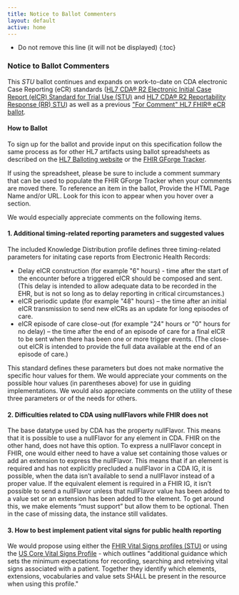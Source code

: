```yaml
---
title: Notice to Ballot Commenters
layout: default
active: home
---
```


<!-- { :.no_toc } -->

<!-- TOC  the css styling for this is \pages\assets\css\project.css under 'markdown-toc'-->

* Do not remove this line (it will not be displayed)
{:toc}


<!-- end TOC -->

### Notice to Ballot Commenters

This *STU* ballot continues and expands on work-to-date on CDA electronic Case Reporting (eCR) standards (<a href="http://www.hl7.org/implement/standards/product_brief.cfm?product_id=436" rel="nofollow">HL7 CDA® R2 Electronic Initial Case Report (eICR) Standard for Trial Use (STU)</a> and <a href="http://www.hl7.org/implement/standards/product_brief.cfm?product_id=470" rel="nofollow">HL7 CDA® R2 Reportability Response (RR) STU</a>) as well as a previous <a href="http://hl7.org/fhir/uv/ecr/2018Jan/index.html" rel="follow">"For Comment" HL7 FHIR® eCR ballot</a>.

#### How to Ballot

To sign up for the ballot and provide input on this specification follow the
same process as for other HL7 artifacts using ballot spreadsheets as described on the [HL7 Balloting
website](http://www.hl7.org/participate/onlineballoting.cfm?ref=nav) or the [FHIR GForge Tracker](https://gforge.hl7.org/gf/project/fhir/tracker/?action=TrackerItemAdd&tracker_id=677).

If using the spreadsheet, please be sure to include a comment summary that can be used to populate the FHIR GForge Tracker when your comments are moved there. To reference an item in the ballot, Provide the HTML Page Name and/or
URL. Look for this icon <span class="glyphicon glyphicon-link"></span> to appear when you hover over a section.

We would especially appreciate comments on the following items.

#### 1. Additional timing-related reporting parameters and suggested values

The included Knowledge Distribution profile defines three timing-related parameters for initating case reports from Electronic Health Records:

- Delay eICR construction (for example "6" hours) - time after the start of the encounter before a triggered eICR should be composed and sent.(This delay is intended to allow adequate data to be recorded in the EHR, but is not so long as to delay reporting in critical circumstances.) 
- eICR periodic update (for example "48" hours) – the time after an initial eICR transmission to send new eICRs as an update for long episodes of care.
- eICR episode of care close-out (for example "24" hours or "0" hours for no delay) – the time after the end of an episode of care for a final eICR to be sent when there has been one or more trigger events. (The close-out eICR is intended to provide the full data available at the end of an episode of care.)


This standard defines these parameters but does not make normative the specific hour values for them. We would appreciate your comments on the possible hour values (in parentheses above) for use in guiding implementations. We would also appreciate comments on the utility of these three parameters or of the needs for others.  

#### 2. Difficulties related to CDA using nullFlavors while FHIR does not

The base datatype used by CDA has the property nullFlavor. This means that it is possible to use a nullFlavor for any element in CDA. FHIR on the other hand, does not have this option. To express a nullFlavor concept in FHIR, one would either need to have a value set containing those values or add an extension to express the nullFlavor.
This means that if an element is required and has not explicitly precluded a nullFlavor in a CDA IG, it is possible, when the data isn’t available to send a nullFlavor instead of a proper value.
If the equivalent element is required in a FHIR IG, it isn’t possible to send a nullFlavor unless that nullFlavor value has been added to a value set or an extension has been added to the element.
To get around this, we make elements “must support” but allow them to be optional. Then in the case of missing data, the instance still validates.


#### 3. How to best implement patient vital signs for public health reporting

We would propose using either the <a href="http://hl7.org/fhir/observation-profiles.html" rel="nofollow">FHIR Vital Signs profiles (STU)</a> or using the <a href="https://www.hl7.org/fhir/us/core/us-core-vitalsigns.html" rel="nofollow">US Core Vital Signs Profile</a> - which outlines "additional guidance which sets the minimum expectations for recording, searching and retreiving vital signs associated with a patient. Together they identify which elements, extensions, vocabularies and value sets SHALL be present in the resource when using this profile." 

